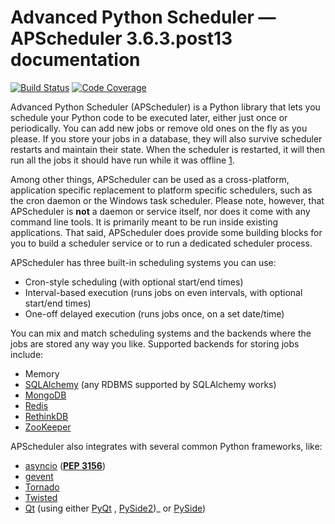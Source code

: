 # Advanced Python Scheduler — APScheduler 3.6.3.post13 documentation

[![Build Status](https://travis-ci.com/agronholm/apscheduler.svg?branch=master)](https://travis-ci.com/agronholm/apscheduler) [![Code Coverage](https://coveralls.io/repos/github/agronholm/apscheduler/badge.svg?branch=master)](https://coveralls.io/github/agronholm/apscheduler?branch=master)

Advanced Python Scheduler \(APScheduler\) is a Python library that lets you schedule your Python code to be executed later, either just once or periodically. You can add new jobs or remove old ones on the fly as you please. If you store your jobs in a database, they will also survive scheduler restarts and maintain their state. When the scheduler is restarted, it will then run all the jobs it should have run while it was offline [1]().

Among other things, APScheduler can be used as a cross-platform, application specific replacement to platform specific schedulers, such as the cron daemon or the Windows task scheduler. Please note, however, that APScheduler is **not** a daemon or service itself, nor does it come with any command line tools. It is primarily meant to be run inside existing applications. That said, APScheduler does provide some building blocks for you to build a scheduler service or to run a dedicated scheduler process.

APScheduler has three built-in scheduling systems you can use:

* Cron-style scheduling \(with optional start/end times\)
* Interval-based execution \(runs jobs on even intervals, with optional start/end times\)
* One-off delayed execution \(runs jobs once, on a set date/time\)

You can mix and match scheduling systems and the backends where the jobs are stored any way you like. Supported backends for storing jobs include:

* Memory
* [SQLAlchemy](http://www.sqlalchemy.org/) \(any RDBMS supported by SQLAlchemy works\)
* [MongoDB](http://www.mongodb.org/)
* [Redis](http://redis.io/)
* [RethinkDB](https://www.rethinkdb.com/)
* [ZooKeeper](https://zookeeper.apache.org/)

APScheduler also integrates with several common Python frameworks, like:

* [asyncio](http://docs.python.org/3.4/library/asyncio.html) \([**PEP 3156**](https://www.python.org/dev/peps/pep-3156)\)
* [gevent](http://www.gevent.org/)
* [Tornado](http://www.tornadoweb.org/)
* [Twisted](http://twistedmatrix.com/)
* [Qt](http://qt-project.org/) \(using either [PyQt](http://www.riverbankcomputing.com/software/pyqt/intro) , [PySide2](https://wiki.qt.io/Qt_for_Python)\)\_ or [PySide](http://qt-project.org/wiki/PySide)\)


